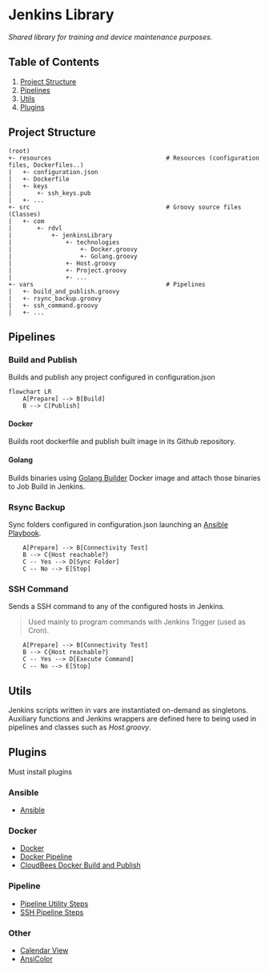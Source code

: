 # Jenkins Library
_Shared library for training and device maintenance purposes._


## Table of Contents
1. [Project Structure](#Project%20Structure)
2. [Pipelines](#Pipelines)
3. [Utils](#Utils)
4. [Plugins](#Plugins)


## Project Structure
~~~text
(root)
+- resources                                # Resources (configuration files, Dockerfiles..)
|   +- configuration.json
|   +- Dockerfile
|   +- keys
|       +- ssh_keys.pub
|   +- ...
+- src                                      # Groovy source files (Classes)
|   +- com
|       +- rdvl
|           +- jenkinsLibrary
|               +- technologies
|                   +- Docker.groovy
|                   +- Golang.groovy
|               +- Host.groovy
|               +- Project.groovy
|               +- ...
+- vars                                     # Pipelines
|   +- build_and_publish.groovy
|   +- rsync_backup.groovy
|   +- ssh_command.groovy
|   +- ...
~~~


## Pipelines
### Build and Publish
Builds and publish any project configured in configuration.json

```mermaid
flowchart LR
	A[Prepare] --> B[Build]
	B --> C[Publish]
```

#### Docker
Builds root dockerfile and publish built image in its Github repository.


#### Golang
Builds binaries using [Golang Builder](https://github.com/r-dvl/golang-builder) Docker image and attach those binaries to Job Build in Jenkins.


### Rsync Backup
Sync folders configured in configuration.json launching an [Ansible Playbook](https://github.com/r-dvl/ansible-playbooks/tree/master).

```mermaid
	A[Prepare] --> B[Connectivity Test]
	B --> C{Host reachable?}
    C -- Yes --> D[Sync Folder]
    C -- No --> E[Stop]
```


### SSH Command
Sends a SSH command to any of the configured hosts in Jenkins.
> Used mainly to program commands with Jenkins Trigger (used as Cron).

```mermaid
	A[Prepare] --> B[Connectivity Test]
	B --> C{Host reachable?}
    C -- Yes --> D[Execute Command]
    C -- No --> E[Stop]
```

## Utils
Jenkins scripts written in vars are instantiated on-demand as singletons. Auxiliary functions and Jenkins wrappers are defined here to being used in pipelines and classes such as _Host.groovy_.


## Plugins
Must install plugins


### Ansible
- [Ansible](https://plugins.jenkins.io/ansible/)


### Docker
- [Docker](https://plugins.jenkins.io/docker-plugin/)
- [Docker Pipeline](https://plugins.jenkins.io/docker-workflow/)
- [CloudBees Docker Build and Publish](https://plugins.jenkins.io/docker-build-publish/)


### Pipeline
- [Pipeline Utility Steps](https://plugins.jenkins.io/pipeline-utility-steps/)
- [SSH Pipeline Steps](https://plugins.jenkins.io/ssh-steps/)


### Other
- [Calendar View](https://plugins.jenkins.io/calendar-view/)
- [AnsiColor](https://plugins.jenkins.io/ansicolor/)

